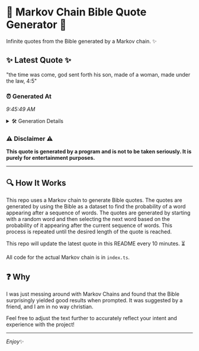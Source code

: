 # 📖 Markov Chain Bible Quote Generator 📖

Infinite quotes from the Bible generated by a Markov chain. ✨

## ✨ Latest Quote ✨
"the time was come, god sent forth his son, made of a woman, made under the law, 4:5"

### ⏰ Generated At
*9:45:49 AM*

<details>
    <summary>🛠️ Generation Details</summary>
    <p>
        <strong>🌱 Seed:</strong> the<br>
        <strong>🔄 Iterations:</strong> 17<br>
        <strong>📜 Context History:</strong><br>[ the ]: time<br>[ the, time ]: was<br>[ the, time, was ]: come,<br>[ the, time, was, come, ]: god<br>[ the, time, was, come,, god ]: sent<br>[ the, time, was, come,, god, sent ]: forth<br>[ time, was, come,, god, sent, forth ]: his<br>[ was, come,, god, sent, forth, his ]: son,<br>[ come,, god, sent, forth, his, son, ]: made<br>[ god, sent, forth, his, son,, made ]: of<br>[ sent, forth, his, son,, made, of ]: a<br>[ forth, his, son,, made, of, a ]: woman,<br>[ his, son,, made, of, a, woman, ]: made<br>[ son,, made, of, a, woman,, made ]: under<br>[ made, of, a, woman,, made, under ]: the<br>[ of, a, woman,, made, under, the ]: law,<br>[ a, woman,, made, under, the, law, ]: 4:5<br>
    </p>
</details>

### ⚠️ Disclaimer ⚠️
**This quote is generated by a program and is not to be taken seriously. It is purely for entertainment purposes.**

---

## 🔍 How It Works

This repo uses a Markov chain to generate Bible quotes. The quotes are generated by using the Bible as a dataset to find the probability of a word appearing after a sequence of words. The quotes are generated by starting with a random word and then selecting the next word based on the probability of it appearing after the current sequence of words. This process is repeated until the desired length of the quote is reached.

This repo will update the latest quote in this README every 10 minutes. ⏳

All code for the actual Markov chain is in `index.ts`.

## ❓ Why

I was just messing around with Markov Chains and found that the Bible surprisingly yielded good results when prompted. 
It was suggested by a friend, and I am in no way christian.

Feel free to adjust the text further to accurately reflect your intent and experience with the project!

---

*Enjoy*✨

